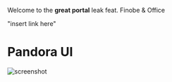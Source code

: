 Welcome to the **great portal** leak feat. Finobe & Office

"insert link here"

# Pandora UI
![screenshot](https://r2.e-z.host/35e5b321-49c3-4724-9cc0-ba482312dc74/668awudu.png)
